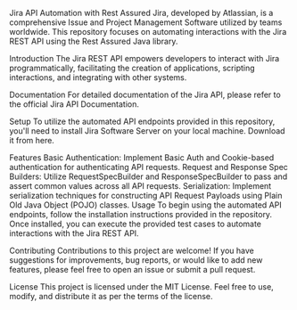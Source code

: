 
Jira API Automation with Rest Assured
Jira, developed by Atlassian, is a comprehensive Issue and Project Management Software utilized by teams worldwide. This repository focuses on automating interactions with the Jira REST API using the Rest Assured Java library.

Introduction
The Jira REST API empowers developers to interact with Jira programmatically, facilitating the creation of applications, scripting interactions, and integrating with other systems.

Documentation
For detailed documentation of the Jira API, please refer to the official Jira API Documentation.

Setup
To utilize the automated API endpoints provided in this repository, you'll need to install Jira Software Server on your local machine. Download it from here.

Features
Basic Authentication: Implement Basic Auth and Cookie-based authentication for authenticating API requests.
Request and Response Spec Builders: Utilize RequestSpecBuilder and ResponseSpecBuilder to pass and assert common values across all API requests.
Serialization: Implement serialization techniques for constructing API Request Payloads using Plain Old Java Object (POJO) classes.
Usage
To begin using the automated API endpoints, follow the installation instructions provided in the repository. Once installed, you can execute the provided test cases to automate interactions with the Jira REST API.

Contributing
Contributions to this project are welcome! If you have suggestions for improvements, bug reports, or would like to add new features, please feel free to open an issue or submit a pull request.

License
This project is licensed under the MIT License. Feel free to use, modify, and distribute it as per the terms of the license.

